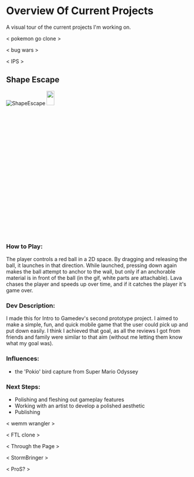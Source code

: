 # Overview Of Current Projects
A visual tour of the current projects I'm working on.

< pokemon go clone >

< bug wars >

< IPS >

## Shape Escape

![ShapeEscape](https://user-images.githubusercontent.com/27746512/153460421-d892cf30-dc3a-4c08-b1af-bcced7f72837.gif)
<img src="https://user-images.githubusercontent.com/27746512/153460421-d892cf30-dc3a-4c08-b1af-bcced7f72837.gif" width="20%" height="10%"/>

### How to Play:

  The player controls a red ball in a 2D space. By dragging and releasing the ball, it launches in that direction. While launched, pressing down again makes the ball attempt to anchor to the wall, but only if an anchorable material is in front of the ball (in the gif, white parts are attachable). Lava chases the player and speeds up over time, and if it catches the player it's game over.

### Dev Description:

  I made this for Intro to Gamedev's second prototype project. I aimed to make a simple, fun, and quick mobile game that the user could pick up and put down easily. I think I achieved that goal, as all the reviews I got from friends and family were similar to that aim (without me letting them know what my goal was).

### Influences:

  - the 'Pokio' bird capture from Super Mario Odyssey

### Next Steps:

  - Polishing and fleshing out gameplay features
  - Working with an artist to develop a polished aesthetic
  - Publishing


< wemm wrangler >

< FTL clone >

< Through the Page >
  
< StormBringer >
  
< ProS? >
